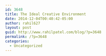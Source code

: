 ```yaml
---
id: 3648
title: The Ideal Creative Environment
date: 2014-12-04T00:40:42-05:00
author: rahil627
layout: post
guid: http://www.rahilpatel.com/blog/?p=3648
permalink: /?p=3648
categories:
  - Uncategorized
---
```

